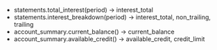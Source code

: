 - statements.total_interest(period) -> interest_total
- statements.interest_breakdown(period) -> interest_total, non_trailing, trailing
- account_summary.current_balance() -> current_balance
- account_summary.available_credit() -> available_credit, credit_limit
